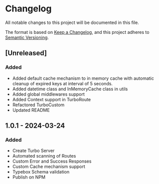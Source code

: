 # Changelog

All notable changes to this project will be documented in this file.

The format is based on [Keep a Changelog](https://keepachangelog.com/en/1.0.0/), and this project adheres to
[Semantic Versioning](https://semver.org/spec/v2.0.0.html).

## [Unreleased]

### Added

- Added default cache mechanism to in memory cache with automatic cleanup of expired keys at interval of 5 seconds.
- Added datetime class and InMemoryCache class in utils
- Added global middlewares support
- Added Context support in TurboRoute
- Refactored TurboCustom
- Updated README

## 1.0.1 - 2024-03-24

### Added

- Create Turbo Server
- Automated scanning of Routes
- Custom Error and Success Responses
- Custom Cache mechanism support
- Typebox Schema validation
- Publish on NPM

